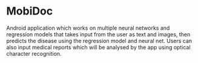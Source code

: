# MobiDoc
Android application which works on multiple neural networks and regression models that takes input from the user as text and images, then predicts the disease using the regression model and neural net. Users can also input medical reports which 
will be analysed by the app using optical character recognition.

